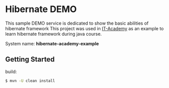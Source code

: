 # Hibernate DEMO 


This sample DEMO service is dedicated to show the basic abilities of hibernate framework
This project was used in <a href="https://www.it-academy.by">IT-Academy</a> as an example to learn hibernate framework during java course.

System name: **hibernate-academy-example**

## Getting Started
build:
```bash
$ mvn -U clean install
```
